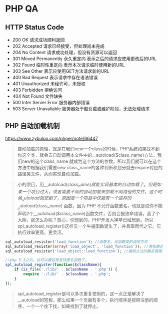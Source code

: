 # PHP QA

## HTTP Status Code

- 200 OK 请求成功顺利返回
- 202 Accepted 请求已经接受，但处理尚未完成
- 204 No Content 请求成功处理，但没有资源可以返回
- 301 Moved Permanently 永久重定向 表示之后的请求应使用更改后的URL
- 302 Found 临时性重定向 表示本次请求临时使用新的URL
- 303 See Other 表示应使用GET方法请求新的URL
- 400 Bad Request 表示请求中存在语法错误
- 401 Unauthorized 未经许可，未授权
- 403 Forbidden 拒绝访问
- 404 Not Found 文件缺失
- 500 Inter Server Error 服务器内部错误
- 503 Server Unavaliable 服务器处于超负载或维护阶段，无法处理请求

## PHP 自动加载机制

https://www.zybuluo.com/phper/note/66447

> 自动加载的原理，就是在我们new一个class的时候，PHP系统如果找不到你这个类，就会去自动调用本文件中的__autoload($class_name)方法，我们new的这个class_name 就成为这个方法的参数。所以我们就可以在这个方法中根据我们需要new class_name的各种判断和划分就去require对应的路径类文件，从而实现自动加载。

> 小的项目，用__autoload($class_name)就能实现基本的自动加载了。但是如果一个项目过大，或者需要不同的自动加载来加载不同路径的文件，这个时候__autoload就悲剧了，原因是一个项目中仅能有一个这样的 __autoload($class_name) 函数，因为 PHP 不允许函数重名，也就是说你不能声明2个__autoload($class_name)函数文件，否则会报致命错误，我了个大擦，那怎么办呢？放心，你想到的，PHP开发大神早已经想到。所以spl_autoload_register()这样又一个牛逼函数诞生了，并且取而代之它。它执行效率更高，更灵活。

```php
sql_autoload_resister('load_function'); //函数名，非函数类的调用方式
sql_autoload_resister(array('load_object', 'load_function')); //类和静态方法，类加载的方式
sql_autoload_resister('load_object::load_function'); //类和方法的静态调用，类加载的方式

//php 5.3之后，也可以像这样支持匿名函数了。
spl_autoload_register(function($className){
    if (is_file('./lib/' . $className . '.php')) {
        require './lib/' . $className . '.php';
    }
});
```

> spl_autoload_register是可以多次重复使用的，这一点正是解决了__autoload的短板，那么如果一个页面有多个，执行顺序是按照注册的顺序，一个一个往下找，如果找到了就停止。





